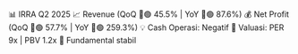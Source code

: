 📊 IRRA Q2 2025
📈 Revenue (QoQ 🔼🟢 45.5% | YoY 🔼🟢 87.6%)
💰 Net Profit (QoQ 🔼🟢 57.7% | YoY 🔼🟢 259.3%)
💡 Cash Operasi: Negatif
🧮 Valuasi: PER 9x | PBV 1.2x
🧱 Fundamental stabil
